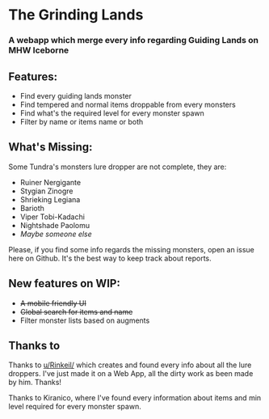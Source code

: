 # The Grinding Lands
### A webapp which merge every info regarding Guiding Lands on MHW Iceborne

## Features:
- Find every guiding lands monster
- Find tempered and normal items droppable from every monsters
- Find what's the required level for every monster spawn
- Filter by name or items name or both

## What's Missing:

Some Tundra's monsters lure dropper are not complete, they are: 

- Ruiner Nergigante
- Stygian Zinogre
- Shrieking Legiana
- Barioth
- Viper Tobi-Kadachi
- Nightshade Paolomu
- _Maybe someone else_

Please, if you find some info regards the missing monsters, open an issue here on Github. It's the best way to keep track about reports.

## New features on WIP:

- ~~A mobile friendly UI~~
- ~~Global search for items and name~~
- Filter monster lists based on augments

## Thanks to

Thanks to [u/Rinkeil/](https://www.reddit.com/u/Rinkeil/) which creates and found every info about all the lure droppers. I've just made it on a Web App, all the dirty work as been made by him. Thanks!

Thanks to Kiranico, where I've found every information about items and min level required for every monster spawn. 